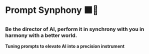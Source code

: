 # Prompt Synphony  ⬛🎼

### Be the director of AI, perform it in synchrony with you in harmony with a better world.

**Tuning prompts to elevate AI into a precision instrument**
